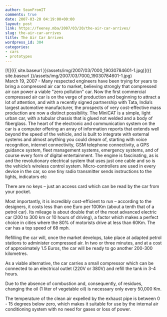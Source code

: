```yaml
---
author: SeanFromIT
comments: true
date: 2007-03-20 04:19:00+00:00
layout: post
link: https://feeney.mba/2007/03/20/the-air-car-arrives/
slug: the-air-car-arrives
title: The Air Car Arrives
wordpress_id: 304
categories:
- cars
- prototypes
---
```


[![]({{ site.baseurl }}/assets/img/2007/03/7000_19030784601-1.jpg)]({{ site.baseurl }}/assets/img/2007/03/7000_19030784601-1.jpg)  
March 19, 2007 - Many respected engineers have been trying for years to bring a compressed air car to market, believing strongly that compressed air can power a viable "zero pollution" car. Now the first commercial compressed air car is on the verge of production and beginning to attract a lot of attention, and with a recently signed partnership with Tata, India’s largest automotive manufacturer, the prospects of very cost-effective mass production are now a distinct possibility. The MiniCAT is a simple, light urban car, with a tubular chassis that is glued not welded and a body of fiberglass. The heart of the electronic and communication system on the car is a computer offering an array of information reports that extends well beyond the speed of the vehicle, and is built to integrate with external systems and almost anything you could dream of, starting with voice recognition, internet connectivity, GSM telephone connectivity, a GPS guidance system, fleet management systems, emergency systems, and of course every form of digital entertainment. The engine is fascinating, as is and the revolutionary electrical system that uses just one cable and so is the vehicle’s wireless control system. Micro-controllers are used in every device in the car, so one tiny radio transmitter sends instructions to the lights, indicators etc   
  
There are no keys – just an access card which can be read by the car from your pocket.   
  
Most importantly, it is incredibly cost-efficient to run – according to the designers, it costs less than one Euro per 100Km (about a tenth that of a petrol car). Its mileage is about double that of the most advanced electric car (200 to 300 km or 10 hours of driving), a factor which makes a perfect choice in cities where the 80% of motorists drive at less than 60Km. The car has a top speed of 68 mph.  
  
Refilling the car will, once the market develops, take place at adapted petrol stations to administer compressed air. In two or three minutes, and at a cost of approximately 1.5 Euros, the car will be ready to go another 200-300 kilometres.  
  
As a viable alternative, the car carries a small compressor which can be connected to an electrical outlet (220V or 380V) and refill the tank in 3-4 hours.  
  
Due to the absence of combustion and, consequently, of residues, changing the oil (1 liter of vegetable oil) is necessary only every 50,000 Km.  
  
The temperature of the clean air expelled by the exhaust pipe is between 0 - 15 degrees below zero, which makes it suitable for use by the internal air conditioning system with no need for gases or loss of power.
